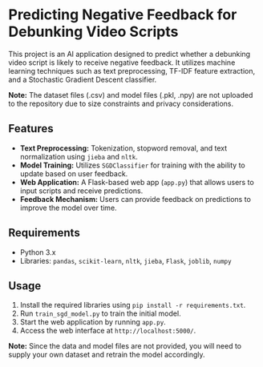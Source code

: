 # Predicting Negative Feedback for Debunking Video Scripts

This project is an AI application designed to predict whether a debunking video script is likely to receive negative feedback. It utilizes machine learning techniques such as text preprocessing, TF-IDF feature extraction, and a Stochastic Gradient Descent classifier.

**Note:** The dataset files (.csv) and model files (.pkl, .npy) are not uploaded to the repository due to size constraints and privacy considerations.

## Features

- **Text Preprocessing:** Tokenization, stopword removal, and text normalization using `jieba` and `nltk`.
- **Model Training:** Utilizes `SGDClassifier` for training with the ability to update based on user feedback.
- **Web Application:** A Flask-based web app (`app.py`) that allows users to input scripts and receive predictions.
- **Feedback Mechanism:** Users can provide feedback on predictions to improve the model over time.

## Requirements

- Python 3.x
- Libraries: `pandas`, `scikit-learn`, `nltk`, `jieba`, `Flask`, `joblib`, `numpy`

## Usage

1. Install the required libraries using `pip install -r requirements.txt`.
2. Run `train_sgd_model.py` to train the initial model.
3. Start the web application by running `app.py`.
4. Access the web interface at `http://localhost:5000/`.

**Note:** Since the data and model files are not provided, you will need to supply your own dataset and retrain the model accordingly.